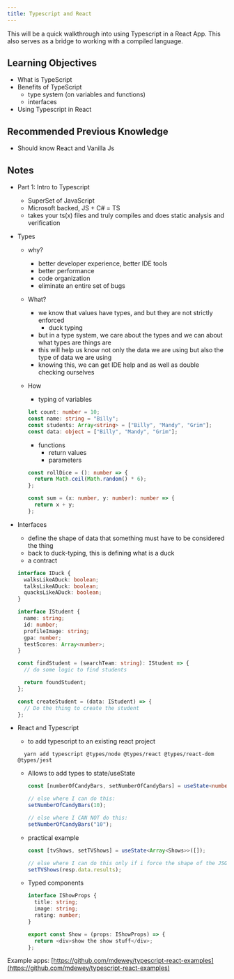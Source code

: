 ```yaml
---
title: Typescript and React
---
```


This will be a quick walkthrough into using Typescript in a React App. This also
serves as a bridge to working with a compiled language.

## Learning Objectives

- What is TypeScript
- Benefits of TypeScript
  - type system (on variables and functions)
  - interfaces
- Using Typescript in React

## Recommended Previous Knowledge

- Should know React and Vanilla Js

## Notes

- Part 1: Intro to Typescript

  - SuperSet of JavaScript
  - Microsoft backed, JS + C# = TS
  - takes your ts(x) files and truly compiles and does static analysis and
    verification

* Types

  - why?
    - better developer experience, better IDE tools
    - better performance
    - code organization
    - eliminate an entire set of bugs
  - What?
    - we know that values have types, and but they are not strictly enforced
      - duck typing
    - but in a type system, we care about the types and we can about what types
      are things are
    - this will help us know not only the data we are using but also the type of
      data we are using
    - knowing this, we can get IDE help and as well as double checking ourselves
  - How

    - typing of variables

    ```typescript
    let count: number = 10;
    const name: string = "Billy";
    const students: Array<string> = ["Billy", "Mandy", "Grim"];
    const data: object = ["Billy", "Mandy", "Grim"];
    ```

    - functions
      - return values
      - parameters

    ```typescript
    const rollDice = (): number => {
      return Math.ceil(Math.random() * 6);
    };

    const sum = (x: number, y: number): number => {
      return x + y;
    };
    ```

* Interfaces

  - define the shape of data that something must have to be considered the thing
  - back to duck-typing, this is defining what is a duck
  - a contract

  ```typescript
  interface IDuck {
    walksLikeADuck: boolean;
    talksLikeADuck: boolean;
    quacksLikeADuck: boolean;
  }
  ```

  ```typescript
  interface IStudent {
    name: string;
    id: number;
    profileImage: string;
    gpa: number;
    testScores: Array<number>;
  }

  const findStudent = (searchTeam: string): IStudent => {
    // do some logic to find students

    return foundStudent;
  };

  const createStudent = (data: IStudent) => {
    // Do the thing to create the student
  };
  ```

* React and Typescript

  - to add typescript to an existing react project

  ```shell
    yarn add typescript @types/node @types/react @types/react-dom @types/jest
  ```

  - Allows to add types to state/useState

    ```typescript
    const [numberOfCandyBars, setNumberOfCandyBars] = useState<number>(0);

    // else where I can do this:
    setNumberOfCandyBars(10);

    // else where I CAN NOT do this:
    setNumberOfCandyBars("10");
    ```

  - practical example

    ```typescript
    const [tvShows, setTVShows] = useState<Array<Shows>>([]);

    // else where I can do this only if i force the shape of the JSON calls into my tv show shape
    setTVShows(resp.data.results);
    ```

  - Typed components

    ```typescript
    interface IShowProps {
      title: string;
      image: string;
      rating: number;
    }

    export const Show = (props: IShowProps) => {
      return <div>show the show stuff</div>;
    };
    ```

Example apps:
[https://github.com/mdewey/typescript-react-examples](https://github.com/mdewey/typescript-react-examples)
